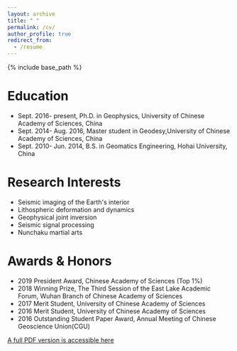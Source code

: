 ```yaml
---
layout: archive
title: " "
permalink: /cv/
author_profile: true
redirect_from:
  - /resume
---
```


{% include base_path %}




Education
=
* Sept. 2016- present, Ph.D. in Geophysics, University of Chinese Academy of Sciences, China
* Sept. 2014- Aug. 2016, Master student in Geodesy,University of Chinese Academy of Sciences, China
* Sept. 2010- Jun. 2014, B.S. in Geomatics Engineering, Hohai University, China


Research Interests
=
* Seismic imaging of the Earth's interior
* Lithospheric deformation and dynamics
* Geophysical joint inversion
* Seismic signal processing
* Nunchaku martial arts

Awards & Honors 
=
* 2019  President Award, Chinese Academy of Sciences (Top 1%)
* 2018  Winning Prize, The Third Session of the East Lake Academic Forum, Wuhan Branch of Chinese Academy of Sciences
* 2017  Merit Student, University of Chinese Academy of Sciences
* 2016  Merit Student, University of Chinese Academy of Sciences
* 2016  Outstanding Student Paper Award, Annual Meeting of Chinese Geoscience Union(CGU)




  
[A full PDF version is accessible here](http://aisanxi.github.io/files/Sanxi.Ai-CV.pdf)
